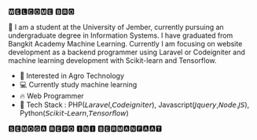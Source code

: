 
🆆🅴🅻🅲🅾🅼🅴 🅱🆁🅾

👋 I am a student at the University of Jember, currently pursuing an undergraduate degree in Information Systems. I have graduated from
Bangkit Academy Machine Learning. Currently I am focusing on website development as a backend programmer using Laravel or
Codeigniter and machine learning development with Scikit-learn and Tensorflow.

- 🌱 Interested in Agro Technology
- 💻 Currently study machine learning
- 🔥 Web Programmer
- 👀 Tech Stack : PHP(𝘓𝘢𝘳𝘢𝘷𝘦𝘭,𝘊𝘰𝘥𝘦𝘪𝘨𝘯𝘪𝘵𝘦𝘳), Javascript(𝘑𝘲𝘶𝘦𝘳𝘺,𝘕𝘰𝘥𝘦.𝘑𝘚), Python(𝘚𝘤𝘪𝘬𝘪𝘵-𝘓𝘦𝘢𝘳𝘯,𝘛𝘦𝘯𝘴𝘰𝘳𝘧𝘭𝘰𝘸)

🆂🅴🅼🅾🅶🅰 🆁🅴🅿🅾 🅸🅽🅸 🅱🅴🆁🅼🅰🅽🅵🅰🅰🆃

<!---
mr-lunart/mr-lunart is a ✨ special ✨ repository because its `README.md` (this file) appears on your GitHub profile.
You can click the Preview link to take a look at your changes.
--->
